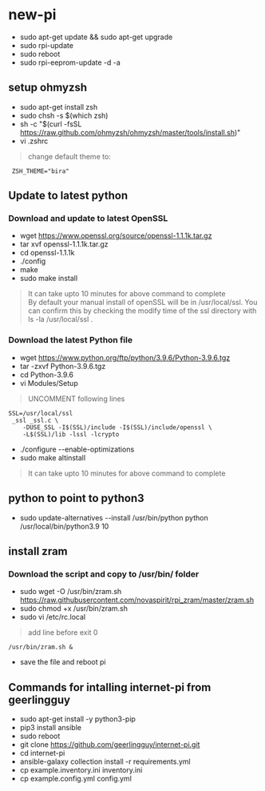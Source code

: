 # new-pi
- sudo apt-get update && sudo apt-get upgrade
- sudo rpi-update
- sudo reboot
- sudo rpi-eeprom-update -d -a
## setup ohmyzsh
- sudo apt-get install zsh
- sudo chsh -s $(which zsh)
- sh -c "$(curl -fsSL https://raw.github.com/ohmyzsh/ohmyzsh/master/tools/install.sh)"
- vi .zshrc
> change default theme to:
```
 ZSH_THEME="bira"
```
## Update to latest python
### Download and update to latest OpenSSL
- wget https://www.openssl.org/source/openssl-1.1.1k.tar.gz
- tar xvf openssl-1.1.1k.tar.gz
- cd openssl-1.1.1k
- ./config
- make
- sudo make install
> It can take upto 10 minutes for above command to complete<br>
> By default your manual install of openSSL will be in /usr/local/ssl. You can confirm this by checking the modify time of the ssl directory with ls -la /usr/local/ssl .
> 
### Download the latest Python file
- wget https://www.python.org/ftp/python/3.9.6/Python-3.9.6.tgz
- tar -zxvf Python-3.9.6.tgz
- cd Python-3.9.6
- vi Modules/Setup 
> UNCOMMENT following lines
```
SSL=/usr/local/ssl
 _ssl _ssl.c \
    -DUSE_SSL -I$(SSL)/include -I$(SSL)/include/openssl \
    -L$(SSL)/lib -lssl -lcrypto
```
- ./configure --enable-optimizations
- sudo make altinstall
> It can take upto 10 minutes for above command to complete

## python to point to python3
- sudo update-alternatives --install /usr/bin/python python /usr/local/bin/python3.9 10

## install zram
### Download the script and copy to /usr/bin/ folder
- sudo wget -O /usr/bin/zram.sh https://raw.githubusercontent.com/novaspirit/rpi_zram/master/zram.sh
- sudo chmod +x /usr/bin/zram.sh
- sudo vi /etc/rc.local
> add line before exit 0
```
/usr/bin/zram.sh &
```
- save the file and reboot pi

## Commands for intalling internet-pi from geerlingguy
- sudo apt-get install -y python3-pip
- pip3 install ansible
- sudo reboot
- git clone https://github.com/geerlingguy/internet-pi.git
- cd internet-pi
- ansible-galaxy collection install -r requirements.yml
- cp example.inventory.ini inventory.ini
- cp example.config.yml config.yml
